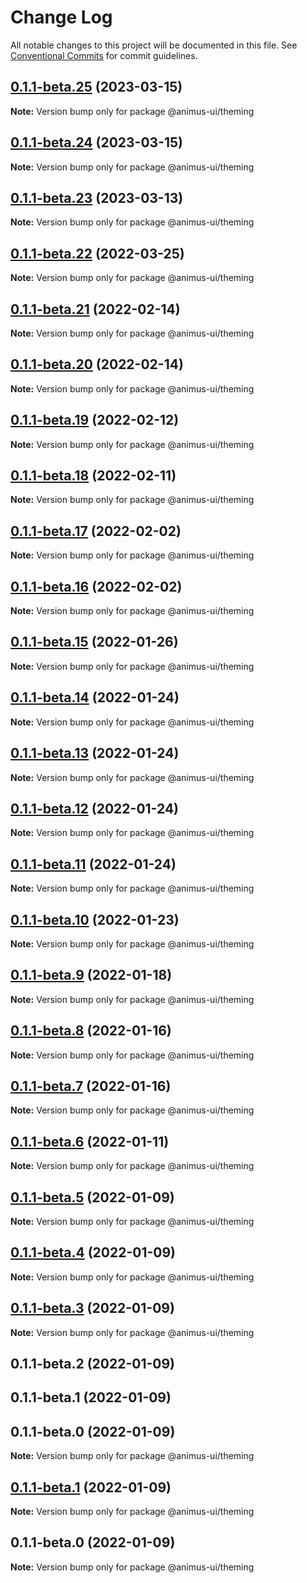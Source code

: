 # Change Log

All notable changes to this project will be documented in this file.
See [Conventional Commits](https://conventionalcommits.org) for commit guidelines.

## [0.1.1-beta.25](https://github.com/codecaaron/animus/compare/@animus-ui/theming@0.1.1-beta.24...@animus-ui/theming@0.1.1-beta.25) (2023-03-15)

**Note:** Version bump only for package @animus-ui/theming

## [0.1.1-beta.24](https://github.com/codecaaron/animus/compare/@animus-ui/theming@0.1.1-beta.23...@animus-ui/theming@0.1.1-beta.24) (2023-03-15)

**Note:** Version bump only for package @animus-ui/theming

## [0.1.1-beta.23](https://github.com/codecaaron/animus/compare/@animus-ui/theming@0.1.1-beta.21...@animus-ui/theming@0.1.1-beta.23) (2023-03-13)

**Note:** Version bump only for package @animus-ui/theming

## [0.1.1-beta.22](https://github.com/codecaaron/animus/compare/@animus-ui/theming@0.1.1-beta.21...@animus-ui/theming@0.1.1-beta.22) (2022-03-25)

**Note:** Version bump only for package @animus-ui/theming

## [0.1.1-beta.21](https://github.com/codecaaron/animus/compare/@animus-ui/theming@0.1.1-beta.20...@animus-ui/theming@0.1.1-beta.21) (2022-02-14)

**Note:** Version bump only for package @animus-ui/theming

## [0.1.1-beta.20](https://github.com/codecaaron/animus/compare/@animus-ui/theming@0.1.1-beta.19...@animus-ui/theming@0.1.1-beta.20) (2022-02-14)

**Note:** Version bump only for package @animus-ui/theming

## [0.1.1-beta.19](https://github.com/codecaaron/animus/compare/@animus-ui/theming@0.1.1-beta.18...@animus-ui/theming@0.1.1-beta.19) (2022-02-12)

**Note:** Version bump only for package @animus-ui/theming

## [0.1.1-beta.18](https://github.com/codecaaron/animus/compare/@animus-ui/theming@0.1.1-beta.17...@animus-ui/theming@0.1.1-beta.18) (2022-02-11)

**Note:** Version bump only for package @animus-ui/theming

## [0.1.1-beta.17](https://github.com/codecaaron/animus/compare/@animus-ui/theming@0.1.1-beta.16...@animus-ui/theming@0.1.1-beta.17) (2022-02-02)

**Note:** Version bump only for package @animus-ui/theming

## [0.1.1-beta.16](https://github.com/codecaaron/animus/compare/@animus-ui/theming@0.1.1-beta.15...@animus-ui/theming@0.1.1-beta.16) (2022-02-02)

**Note:** Version bump only for package @animus-ui/theming

## [0.1.1-beta.15](https://github.com/codecaaron/animus/compare/@animus-ui/theming@0.1.1-beta.14...@animus-ui/theming@0.1.1-beta.15) (2022-01-26)

**Note:** Version bump only for package @animus-ui/theming

## [0.1.1-beta.14](https://github.com/codecaaron/animus/compare/@animus-ui/theming@0.1.1-beta.13...@animus-ui/theming@0.1.1-beta.14) (2022-01-24)

**Note:** Version bump only for package @animus-ui/theming

## [0.1.1-beta.13](https://github.com/codecaaron/animus/compare/@animus-ui/theming@0.1.1-beta.12...@animus-ui/theming@0.1.1-beta.13) (2022-01-24)

**Note:** Version bump only for package @animus-ui/theming

## [0.1.1-beta.12](https://github.com/codecaaron/animus/compare/@animus-ui/theming@0.1.1-beta.11...@animus-ui/theming@0.1.1-beta.12) (2022-01-24)

**Note:** Version bump only for package @animus-ui/theming

## [0.1.1-beta.11](https://github.com/codecaaron/animus/compare/@animus-ui/theming@0.1.1-beta.10...@animus-ui/theming@0.1.1-beta.11) (2022-01-24)

**Note:** Version bump only for package @animus-ui/theming

## [0.1.1-beta.10](https://github.com/codecaaron/animus/compare/@animus-ui/theming@0.1.1-beta.9...@animus-ui/theming@0.1.1-beta.10) (2022-01-23)

**Note:** Version bump only for package @animus-ui/theming

## [0.1.1-beta.9](https://github.com/codecaaron/animus/compare/@animus-ui/theming@0.1.1-beta.8...@animus-ui/theming@0.1.1-beta.9) (2022-01-18)

**Note:** Version bump only for package @animus-ui/theming

## [0.1.1-beta.8](https://github.com/codecaaron/animus/compare/@animus-ui/theming@0.1.1-beta.7...@animus-ui/theming@0.1.1-beta.8) (2022-01-16)

**Note:** Version bump only for package @animus-ui/theming

## [0.1.1-beta.7](https://github.com/codecaaron/animus/compare/@animus-ui/theming@0.1.1-beta.6...@animus-ui/theming@0.1.1-beta.7) (2022-01-16)

**Note:** Version bump only for package @animus-ui/theming

## [0.1.1-beta.6](https://github.com/codecaaron/animus/compare/@animus-ui/theming@0.1.1-beta.5...@animus-ui/theming@0.1.1-beta.6) (2022-01-11)

**Note:** Version bump only for package @animus-ui/theming

## [0.1.1-beta.5](https://github.com/codecaaron/animus/compare/@animus-ui/theming@0.1.1-beta.4...@animus-ui/theming@0.1.1-beta.5) (2022-01-09)

**Note:** Version bump only for package @animus-ui/theming

## [0.1.1-beta.4](https://github.com/codecaaron/animus/compare/@animus-ui/theming@0.1.1-beta.3...@animus-ui/theming@0.1.1-beta.4) (2022-01-09)

**Note:** Version bump only for package @animus-ui/theming

## [0.1.1-beta.3](https://github.com/codecaaron/animus/compare/@animus-ui/theming@0.1.1-beta.2...@animus-ui/theming@0.1.1-beta.3) (2022-01-09)

**Note:** Version bump only for package @animus-ui/theming

## 0.1.1-beta.2 (2022-01-09)

## 0.1.1-beta.1 (2022-01-09)

## 0.1.1-beta.0 (2022-01-09)

**Note:** Version bump only for package @animus-ui/theming

## [0.1.1-beta.1](https://github.com/codecaaron/animus/compare/v0.1.1-beta.0...v0.1.1-beta.1) (2022-01-09)

**Note:** Version bump only for package @animus-ui/theming

## 0.1.1-beta.0 (2022-01-09)

**Note:** Version bump only for package @animus-ui/theming
